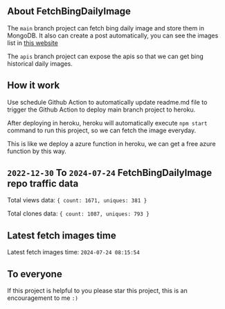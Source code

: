 ## About FetchBingDailyImage

The `main` branch project can fetch bing daily image and store them in MongoDB.
It also can create a post automatically, you can see the images list in [this website](https://oursalbum.netlify.app)

The `apis` branch project can expose the apis so that we can get bing historical daily images.

## How it work

Use schedule Github Action to automatically update readme.md file to trigger the Github Action to deploy main branch project to heroku.

After deploying in heroku, heroku will automatically execute `npm start` command to run this project, so we can fetch the image everyday.

This is like we deploy a azure function in heroku, we can get a free azure function by this way.

## `2022-12-30` To `2024-07-24` FetchBingDailyImage repo traffic data

Total views data: `{ count: 1671, uniques: 381 }`

Total clones data: `{ count: 1087, uniques: 793 }`

## Latest fetch images time

Latest fetch images time: `2024-07-24 08:15:54`

## To everyone

If this project is helpful to you please star this project, this is an encouragement to me `:)`



